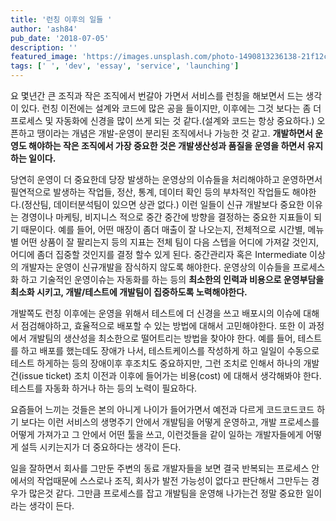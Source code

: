 ```yaml
---
title: '런칭 이후의 일들 '
author: 'ash84'
pub_date: '2018-07-05'
description: ''
featured_image: 'https://images.unsplash.com/photo-1490813236138-21f12c606371?ixlib=rb-0.3.5&ixid=eyJhcHBfaWQiOjEyMDd9&s=0678ee7c332321516001887f8441a527&auto=format&fit=crop&w=2851&q=80'
tags: [' ', 'dev', 'essay', 'service', 'launching']
---
```


요 몇년간 큰 조직과 작은 조직에서 번갈아 가면서 서비스를 런칭을 해보면서 드는 생각이 있다. 런칭 이전에는 설계와 코드에 많은 공을 들이지만, 이후에는 그것 보다는 좀 더 프로세스 및 자동화에 신경을 많이 쓰게 되는 것 같다.(설계와 코드는 항상 중요하다.) 오픈하고 땡이라는 개념은 개발-운영이 분리된 조직에서나 가능한 것 같고. **개발하면서 운영도 해야하는 작은 조직에서 가장 중요한 것은 개발생산성과 품질을 운영을 하면서 유지 하는 일이다.**  

당연히 운영이 더 중요한데 당장 발생하는 운영상의 이슈들을 처리해야하고 운영하면서 필연적으로 발생하는 작업들, 정산, 통계, 데이터 확인 등의  부차적인 작업들도 해야한다.(정산팀, 데이터분석팀이 있으면 상관 없다.) 이런 일들이 신규 개발보다 중요한 이유는 경영이나 마케팅, 비지니스 적으로 중간 중간에 방향을 결정하는 중요한 지표들이 되기 때문이다. 예를 들어, 어떤 매장이 좀더 매출이 잘 나오는지, 전체적으로 시간별, 메뉴별 어떤 상품이 잘 팔리는지 등의 지표는 전체 팀이 다음 스텝을 어디에 가져갈 것인지, 어디에 좀더 집중할 것인지를 결정 할수 있게 된다. 중간관리자 혹은 Intermediate 이상의 개발자는 운영이 신규개발을 잠식하지 않도록 해야한다. 운영상의 이슈들을 프로세스화 하고 기술적인 운영이슈는 자동화를 하는 등의 **최소한의 인력과 비용으로 운영부담을 최소화 시키고, 개발/테스트에 개발팀이 집중하도록 노력해야한다.** 

개발쪽도 런칭 이후에는 운영을 위해서 테스트에 더 신경을 쓰고 배포시의 이슈에 대해서 점검해야하고, 효율적으로 배포할 수 있는 방법에 대해서 고민해야한다. 또한 이 과정에서 개발팀의 생산성을 최소한으로 떨어트리는 방법을 찾아야 한다. 예를 들어, 테스트를 하고 배포를 했는데도 장애가 나서, 테스트케이스를 작성하게 하고 일일이 수동으로 테스트 하게하는 등의 장애이후 후조치도 중요하지만, 그런 조치로 인해서 하나의 개발건(issue ticket) 조치 이전과 이후에 들어가는 비용(cost) 에 대해서 생각해봐야 한다. 테스트를 자동화 하거나 하는 등의 노력이 필요하다. 

요즘들어 느끼는 것들은 본의 아니게 나이가 들어가면서 예전과 다르게 코드코드코드 하기 보다는 이런 서비스의 생명주기 안에서 개발팀을 어떻게 운영하고, 개발 프로세스를 어떻게 가져가고 그 안에서 어떤 툴을 쓰고, 이런것들을 같이 일하는 개발자들에게 어떻게 설득 시키는지가 더 중요하다는 생각이 든다. 

일을 잘하면서 회사를 그만둔 주변의 동료 개발자들을 보면 결국 반복되는 프로세스 안에서의 작업때문에 스스로나 조직, 회사가 발전 가능성이 없다고 판단해서 그만두는 경우가 많은것 같다. 그만큼 프로세스를 잡고 개발팀을 운영해 나가는건 정말 중요한 일이라는 생각이 든다. 
